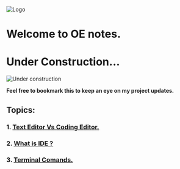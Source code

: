 ![Logo](https://img.alwakeelnews.com/Content/Upload/small/8202013104316907594295.jpg)
# Welcome to OE notes.
# Under Construction...
![Under construction](https://wpnewsify.com/wp-content/uploads/2017/10/UnderConstructionPage-794x398.jpg)

**Feel free to bookmark this to keep an eye on my project updates.**
## Topics:
### 1. [Text Editor Vs Coding Editor.](https://github.com/oebitw/reading-notes/blob/main/text-editor-vs-coding-editor.md)
### 2. [What is IDE ?](https://github.com/oebitw/reading-notes/blob/main/IDE.md)
### 3. [Terminal Comands.]()



